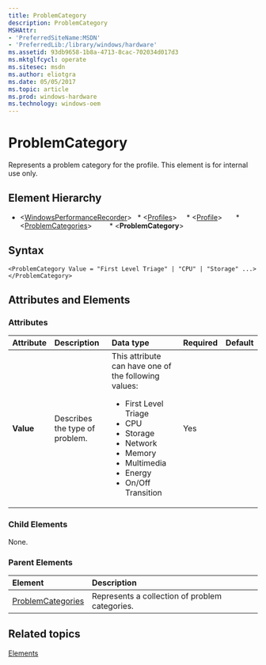 ```yaml
---
title: ProblemCategory
description: ProblemCategory
MSHAttr:
- 'PreferredSiteName:MSDN'
- 'PreferredLib:/library/windows/hardware'
ms.assetid: 93db9658-1b8a-4713-8cac-702034d017d3
ms.mktglfcycl: operate
ms.sitesec: msdn
ms.author: eliotgra
ms.date: 05/05/2017
ms.topic: article
ms.prod: windows-hardware
ms.technology: windows-oem
---
```



# ProblemCategory

Represents a problem category for the profile. This element is for internal use only.


## Element Hierarchy

* \<[WindowsPerformanceRecorder](windowsperformancerecorder.md)\>
  * \<[Profiles](profiles.md)\>
    * \<[Profile](profile-wpr.md)\>
      * \<[ProblemCategories](problemcategories.md)\>
        * \<**ProblemCategory**\>


## Syntax

```
<ProblemCategory Value = "First Level Triage" | "CPU" | "Storage" ...>
</ProblemCategory>
```


## Attributes and Elements

### Attributes

| Attribute | Description                    | Data type                                                                                                                                                                                                                 | Required | Default |
| :-------- | :----------------------------- | :------------------------------------------------------------------------------------------------------------------------------------------------------------------------------------------------------------------------ | :------- | :------ |
| **Value** | Describes the type of problem. | This attribute can have one of the following values: <ul> <li>First Level Triage</li> <li>CPU</li> <li>Storage</li> <li>Network</li> <li>Memory</li> <li>Multimedia</li> <li>Energy</li> <li>On/Off Transition</li> </ul> | Yes      |         |

### Child Elements

None.


### Parent Elements

| Element                                   | Description                                    |
| :---------------------------------------- | :--------------------------------------------- |
| [ProblemCategories](problemcategories.md) | Represents a collection of problem categories. |


## Related topics

[Elements](elements.md)

